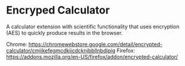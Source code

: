 # Encryped Calculator
A calculator extension with scientific functionality that uses encryption (AES) to quickly produce results in the browser. 

Chrome: https://chromewebstore.google.com/detail/encrypted-calculator/cmjikefegmcdkiicdcknjbbllnbdjpig
Firefox: https://addons.mozilla.org/en-US/firefox/addon/encrypted-calculator/

